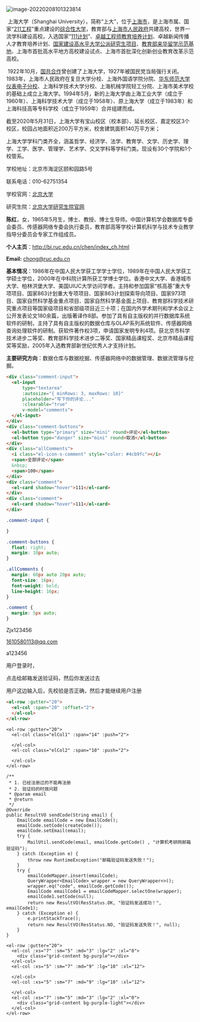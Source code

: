 ![image-20220208101323814](https://gitee.com/jxgitee/pictures/raw/master/img/202202081013904.png)





​         上海大学（Shanghai University），简称“上大”，位于[上海市](https://baike.baidu.com/item/上海市/127743)，是上海市属、国家“[211工程](https://baike.baidu.com/item/211工程/203547)”重点建设的[综合性大学](https://baike.baidu.com/item/综合性大学/5076820)，教育部与[上海市人民政府](https://baike.baidu.com/item/上海市人民政府/8624563)共建高校，世界一流学科建设高校，入选国家“[111计划](https://baike.baidu.com/item/111计划/10958807)”、[卓越工程师教育培养计划](https://baike.baidu.com/item/卓越工程师教育培养计划/4942299)、卓越新闻传播人才教育培养计划、[国家建设高水平大学公派研究生项目](https://baike.baidu.com/item/国家建设高水平大学公派研究生项目/819876)、[教育部来华留学示范基地](https://baike.baidu.com/item/教育部来华留学示范基地/19650396)、上海市首批高水平地方高校建设试点、上海市首批深化创新创业教育改革示范高校。

​         1922年10月，[国共合作](https://baike.baidu.com/item/国共合作/10588)曾创建了上海大学，1927年被国民党当局强行关闭。1983年，上海市人民政府在复旦大学分校、上海外国语学院分院、[华东师范大学仪表电子分校](https://baike.baidu.com/item/华东师范大学仪表电子分校/19723727)、上海科学技术大学分校、上海机械学院轻工分院、上海市美术学校的基础上成立上海大学。1994年5月，新的上海大学由上海工业大学（成立于1960年）、上海科学技术大学（成立于1958年）、原上海大学（成立于1983年）和上海科技高等专科学校（成立于1959年）合并组建而成。 

​         截至2020年5月31日，上海大学有宝山校区（校本部）、延长校区、嘉定校区3个校区，校园占地面积近200万平方米，校舍建筑面积140万平方米； 

​         上海大学学科门类齐全，涵盖哲学、经济学、法学、教育学、文学、历史学、理学、工学、医学、管理学、艺术学、交叉学科等学科门类。现设有30个学院和1个校管系。 





学校地址：北京市海淀区颐和园路5号

联系电话：010-62751354

学校官网：[北京大学](https://www.pku.edu.cn/)

研究生院：[北京大学研究生院官网](https://admission.pku.edu.cn/index.htm)



**陈红**，女，1965年5月生，博士、教授、博士生导师。中国计算机学会数据库专委会委员、传感器网络专委会执行委员，教育部高等学校计算机科学与技术专业教学指导分委员会专家工作组成员。

**个人主页**：http://bi.ruc.edu.cn/chen/index_ch.html

**Email:** chong@ruc.edu.cn

**基本情况**：1986年在中国人民大学获工学学士学位，1989年在中国人民大学获工学硕士学位，2000年在中科院计算所获工学博士学位。香港中文大学、香港城市大学、柏林洪堡大学、美国UIUC大学访问学者。主持和参加国家“核高基”重大专项项目、国家863计划重大专项项目、国家863计划探索导向项目、国家973项目、国家自然科学基金重点项目、国家自然科学基金面上项目、教育部科学技术研究重点项目等国家级项目和省部级项目近三十项；在国内外学术期刊和学术会议上公开发表论文180余篇，出版著译作8部。参加了具有自主版权的并行数据库系统软件的研制，主持了具有自主版权的数据仓库与OLAP系列系统软件、传感器网络查询处理软件的研制。获软件著作权3项，申请国家发明专利4项。获北京市科学技术进步二等奖、教育部科学技术进步二等奖、国家精品课程奖、北京市精品课程奖等奖励，2005年入选教育部新世纪优秀人才支持计划。

**主要研究方向**：数据仓库与数据挖掘、传感器网络中的数据管理、数据流管理与挖掘。





```html
<div class="comment-input">
  <el-input
      type="textarea"
      :autosize="{ minRows: 3, maxRows: 10}"
      placeholder="写下你的评论..."
      :clearable="true"
      v-model="comments">
  </el-input>
</div>
<div class="comment-buttons">
  <el-button type="primary" size="mini" round>评论</el-button>
  <el-button type="danger" size="mini" round>取消</el-button>
</div>
<div class="allComments">
  <i class="el-icon-s-comment" style="color: #4cb9fc"></i>
  <span>全部评论</span>
  &nbsp;
  <span>100</span>
</div>
<div class="comment">
  <el-card shadow="hover">111</el-card>
</div>
<div class="comment">
  <el-card shadow="hover">111</el-card>
</div>
```



```css
.comment-input {

}

.comment-buttons {
  float: right;
  margin: 10px auto;
}

.allComments {
  margin: 60px auto 20px auto;
  font-size: 16px;
  font-weight: bold;
  line-height: 16px;
}

.comment {
  margin: 5px auto;
}
```







Zjx123456

1610580113@qq.com

a123456





用户登录时，

点击给邮箱发送验证码，然后你发送过去

用户这边输入后，先校验是否正确，然后才能继续用户注册



```html
<el-row :gutter="20">
  <el-col :span="20" :offset="2">
  </el-col>
</el-row>
```





```
<el-row :gutter="20">
  <el-col class="elCol1" :span="14" :push="2">
    
  </el-col>
  <el-col class="elCol2" :span="10" :push="2">
    
  </el-col>
</el-row>
```





```
/**
 * 1. 已经注册过的不能再注册
 * 2. 验证码的时效问题
 * @param email
 * @return
 */
@Override
public ResultVO sendCode(String email) {
    EmailCode emailCode = new EmailCode();
    emailCode.setCode(createCode());
    emailCode.setEmail(email);
    try {
        MailUtil.sendCode(email, emailCode.getCode() , "计算机考研网邮箱验证码");
    } catch (Exception e) {
        throw new RuntimeException("邮箱验证码发送失败！");
    }
    try {
        emailCodeMapper.insert(emailCode);
        QueryWrapper<EmailCode> wrapper = new QueryWrapper<>();
        wrapper.eq("code", emailCode.getCode());
        EmailCode emailCode1 = emailCodeMapper.selectOne(wrapper);
        emailCode1.setCode(null);
        return new ResultVO(ResStatus.OK, "验证码发送成功！", emailCode1);
    } catch (Exception e) {
        e.printStackTrace();
        return new ResultVO(ResStatus.NO, "验证码发送失败！", null);
    }
}
```





```
<el-row :gutter="20">
  <el-col :xs="7" :sm="5" :md="3" :lg="2" :xl="0">
    <div class="grid-content bg-purple"></div>
  </el-col>
  <el-col :xs="5" :sm="7" :md="9" :lg="10" :xl="12">
    
  </el-col>
  <el-col :xs="5" :sm="7" :md="9" :lg="10" :xl="12">
    
  </el-col>
  <el-col :xs="7" :sm="5" :md="3" :lg="2" :xl="0">
    <div class="grid-content bg-purple-light"></div>
  </el-col>
</el-row>
```
